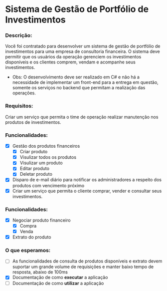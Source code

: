 # Sistema de Gestão de Portfólio de Investimentos

### Descrição:

Você foi contratado para desenvolver um sistema de gestão de portfólio de investimentos para uma empresa de consultoria
financeira. O sistema deve permitir que os usuários da operação gerenciem os investimentos disponíveis e os clientes
comprem, vendam e acompanhe seus investimentos.

- Obs: O desenvolvimento deve ser realizado em C# e não há a necessidade de implementar um front-end para a entrega em
  questão, somente os serviços no backend que permitam a realização das operações.

### Requisitos:

Criar um serviço que permita o time de operação realizar manutenção nos produtos de investimentos.

### Funcionalidades:

- [x] Gestão dos produtos financeiros
    - [x] Criar produto
    - [x] Visulizar todos os produtos
    - [x] Visulizar um produto
    - [x] Editar produto
    - [x] Deletar produto
- [x] Disparo de e-mail diário para notificar os administradores a respeito dos produtos com vencimento próximo
- [x] Criar um serviço que permita o cliente comprar, vender e consultar seus investimentos.

### Funcionalidades:

- [x] Negociar produto financeiro
    - [x] Compra
    - [x] Venda
- [x] Extrato do produto

### O que esperamos:

- [ ] As funcionalidades de consulta de produtos disponíveis e extrato devem suportar um grande volume de requisições e
  manter baixo tempo de resposta, abaixo de 100ms
- [x] Documentação de como **executar** a aplicação
- [ ] Documentação de como **utilizar** a aplicação
